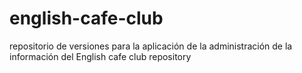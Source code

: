 english-cafe-club
=================

repositorio de versiones para la aplicación de la administración de la información del English cafe club
repository
